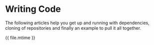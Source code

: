 # Writing Code

The following articles help you get up and running with dependencies, cloning of repositories and finally an example to pull it all together.

<div class="modified-date">{{ file.mtime }}</div>